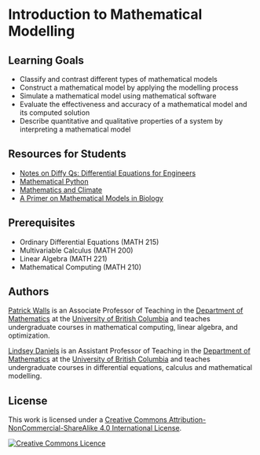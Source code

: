 # Introduction to Mathematical Modelling

## Learning Goals

* Classify and contrast different types of mathematical models
* Construct a mathematical model by applying the modelling process
* Simulate a mathematical model using mathematical software
* Evaluate the effectiveness and accuracy of a mathematical model and its computed solution
* Describe quantitative and qualitative properties of a system by interpreting a mathematical model

## Resources for Students

* [Notes on Diffy Qs: Differential Equations for Engineers](https://www.jirka.org/diffyqs/html/diffyqs.html)
* [Mathematical Python](https://patrickwalls.github.io/mathematicalpython)
* [Mathematics and Climate](https://epubs.siam.org/doi/book/10.1137/1.9781611972610)
* [A Primer on Mathematical Models in Biology](https://epubs.siam.org/doi/book/10.1137/1.9781611972504)

## Prerequisites

* Ordinary Differential Equations (MATH 215)
* Multivariable Calculus (MATH 200)
* Linear Algebra (MATH 221)
* Mathematical Computing (MATH 210)

## Authors

[Patrick Walls](https://patrickwalls.github.io/) is an Associate Professor of Teaching in the [Department of Mathematics](https://www.math.ubc.ca/) at the [University of British Columbia](https://www.ubc.ca/) and teaches undergraduate courses in mathematical computing, linear algebra, and optimization.

[Lindsey Daniels](https://www.math.ubc.ca/user/3614) is an Assistant Professor of Teaching in the [Department of Mathematics](https://www.math.ubc.ca/) at the [University of British Columbia](https://www.ubc.ca/) and teaches undergraduate courses in differential equations, calculus and mathematical modelling.

## License

This work is licensed under a <a rel="license" href="http://creativecommons.org/licenses/by-nc-sa/4.0/">Creative Commons Attribution-NonCommercial-ShareAlike 4.0 International License</a>.

<a rel="license" href="http://creativecommons.org/licenses/by-nc-sa/4.0/"><img alt="Creative Commons Licence" style="border-width:0" src="https://i.creativecommons.org/l/by-nc-sa/4.0/88x31.png" /></a>